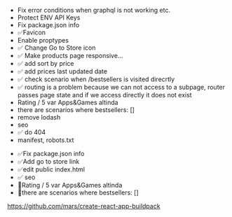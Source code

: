 - Fix error conditions when graphql is not working etc.
- Protect ENV API Keys
- Fix package.json info
- ✅Favicon
- Enable proptypes
- ✅ Change Go to Store icon
- ✅ Make products page responsive...
- ✅ add sort by price
- ✅ add prices last updated date
- ✅ check scenario when /bestsellers is visited direcrtly
- ✅ routing is a problem because we can not access to a subpage, router passes page state and if we access directly it does not exist
- Rating / 5 var Apps&Games altinda
- there are scenarios where bestsellers: []
- remove lodash
- seo
- ✅ do 404
- manifest, robots.txt

* ✅Fix package.json info
* ✅Add go to store link
* ✅edit public index.html
* ✅ seo
* 🚀Rating / 5 var Apps&Games altinda
* 🚀there are scenarios where bestsellers: []

https://github.com/mars/create-react-app-buildpack
